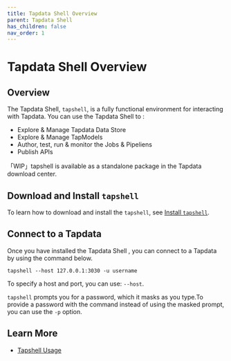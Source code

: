 ```yaml
---
title: Tapdata Shell Overview
parent: Tapdata Shell
has_children: false
nav_order: 1
---
```

# Tapdata Shell Overview

## Overview

The Tapdata Shell, `tapshell`, is a fully functional  environment for interacting with Tapdata. You can use the Tapdata Shell to :

- Explore & Manage Tapdata Data Store 
- Explore & Manage TapModels 
- Author, test, run & monitor the Jobs & Pipeliens
- Publish APIs

「WIP」tapshell is available as a standalone package in the Tapdata download center.



## Download and Install `tapshell`

To learn how to download and install the `tapshell`, see [Install `tapshell`](../Deployment/install-and-start.md).

## Connect to a Tapdata

Once you have installed the Tapdata Shell , you can connect to a Tapdata by using the command below. 

```
tapshell --host 127.0.0.1:3030 -u username
```

To specify a  host and port, you can use: `--host`.

`tapshell` prompts you for a password, which it masks as you type.To provide a password with the command instead of using the masked prompt, you can use the `-p` option.



## Learn More

- [Tapshell Usage](./tapshell-usage.md)

  
